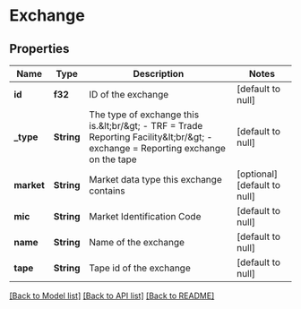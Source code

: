 # Exchange

## Properties
Name | Type | Description | Notes
------------ | ------------- | ------------- | -------------
**id** | **f32** | ID of the exchange | [default to null]
**_type** | **String** | The type of exchange this is.&amp;lt;br/&amp;gt; - TRF &#x3D; Trade Reporting Facility&amp;lt;br/&amp;gt; - exchange &#x3D; Reporting exchange on the tape  | [default to null]
**market** | **String** | Market data type this exchange contains | [optional] [default to null]
**mic** | **String** | Market Identification Code | [default to null]
**name** | **String** | Name of the exchange | [default to null]
**tape** | **String** | Tape id of the exchange | [default to null]

[[Back to Model list]](../README.md#documentation-for-models) [[Back to API list]](../README.md#documentation-for-api-endpoints) [[Back to README]](../README.md)

